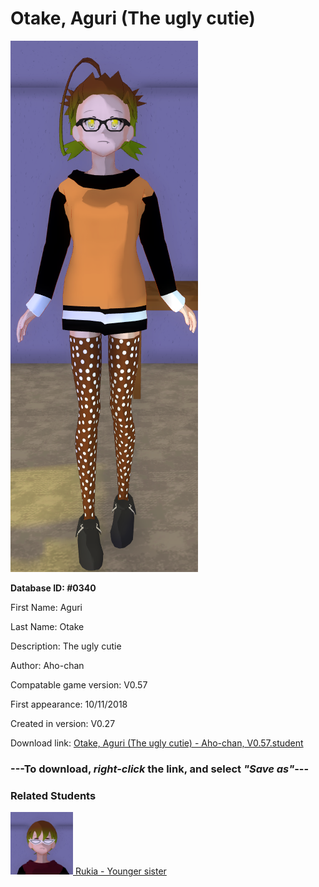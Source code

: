 # Otake, Aguri (The ugly cutie)

<img src="../../Files/Images/Otake, Aguri (The ugly cutie).png" title="Otake, Aguri (The ugly cutie) - Aho-chan, V0.57">

**Database ID: #0340**

First Name: Aguri

Last Name: Otake

Description: The ugly cutie

Author: Aho-chan

Compatable game version: V0.57

First appearance: 10/11/2018

Created in version: V0.27

Download link: <a href="https://raw.githubusercontent.com/Arbiter1223/Daigaku-Gurashi-Custom-Students/master/Files/Student%20Files/Otake%2C%20Aguri%20(The%20ugly%20cutie)%20-%20Aho-chan%2C%20V0.57.student">Otake, Aguri (The ugly cutie) - Aho-chan, V0.57.student</a>

### ---**To download, _right-click_ the link, and select _"Save as"_**---

### Related Students

<a href="Otake, Rukia (Aguri's weird younger sister).md"><img src="../../Files/Thumbs/Otake, Rukia (Aguri's weird younger sister).png" height="100" width="100" title="Otake, Rukia (Aguri's weird younger sister) - Aho-chan, V0.57"></a><a href="Otake, Rukia (Aguri's weird younger sister).md"> Rukia - Younger sister</a>

